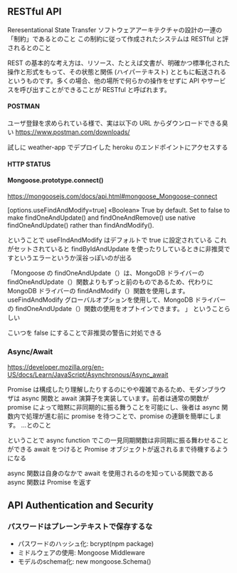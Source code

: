 ## RESTful API

Reresentational State Transfer
ソフトウェアアーキテクチャの設計の一連の「制約」であるとのこと
この制約に従って作成されたシステムは RESTful と評されるとのこと

REST の基本的な考え方は、リソース、たとえば文書が、明確かつ標準化された操作と形式をもって、その状態と関係 (ハイパーテキスト) とともに転送されるというものです。多くの場合、他の場所で何らかの操作をせずに API やサービスを呼び出すことができることが RESTful と呼ばれます。

#### POSTMAN

ユーザ登録を求められている様で、実は以下の URL からダウンロードできる臭い
https://www.postman.com/downloads/

試しに weather-app でデプロイした heroku のエンドポイントにアクセスする

#### HTTP STATUS

#### Mongoose.prototype.connect()

https://mongoosejs.com/docs/api.html#mongoose_Mongoose-connect

[options.useFindAndModify=true] «Boolean» True by default. Set to false to make findOneAndUpdate() and findOneAndRemove() use native findOneAndUpdate() rather than findAndModify().

ということで
useFIndAndModify はデフォルトで true に設定されている
これがセットされていると
findByIdAndUpdate を使ったりしているときに非推奨ですというエラーというか渓谷っぽいのが出る

「Mongoose の findOneAndUpdate（）は、MongoDB ドライバーの findOneAndUpdate（）関数よりもずっと前のものであるため、代わりに MongoDB ドライバーの findAndModify（）関数を使用します。 useFindAndModify グローバルオプションを使用して、MongoDB ドライバーの findOneAndUpdate（）関数の使用をオプトインできます。
」
ということらしい

こいつを false にすることで非推奨の警告に対処できる

### Async/Await

https://developer.mozilla.org/en-US/docs/Learn/JavaScript/Asynchronous/Async_await

Promise は構成したり理解したりするのにやや複雑であるため、モダンブラウザは async 関数と await 演算子を実装しています。前者は通常の関数が promise によって暗黙に非同期的に振る舞うことを可能にし、後者は async 関数内で処理が進む前に promise を待つことで、promise の連鎖を簡単にします。
...とのこと

ということで
async function でこの一見同期関数は非同期に振る舞わせることができる
await をつけると Promise オブジェクトが返されるまで待機するようになる

async 関数は自身のなかで await を使用されるのを知っている関数である
async 関数は Promise を返す



## API Authentication and Security

### パスワードはプレーンテキストで保存するな

 - パスワードのハッシュ化:	bcrypt(npm package)
 - ミドルウェアの使用: Mongoose Middleware 
 - モデルのschema化: new mongoose.Schema()

